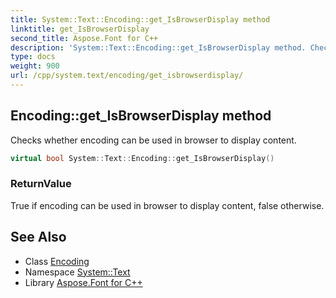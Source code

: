 ```yaml
---
title: System::Text::Encoding::get_IsBrowserDisplay method
linktitle: get_IsBrowserDisplay
second_title: Aspose.Font for C++
description: 'System::Text::Encoding::get_IsBrowserDisplay method. Checks whether encoding can be used in browser to display content in C++.'
type: docs
weight: 900
url: /cpp/system.text/encoding/get_isbrowserdisplay/
---
```

## Encoding::get_IsBrowserDisplay method


Checks whether encoding can be used in browser to display content.

```cpp
virtual bool System::Text::Encoding::get_IsBrowserDisplay()
```


### ReturnValue

True if encoding can be used in browser to display content, false otherwise.

## See Also

* Class [Encoding](../)
* Namespace [System::Text](../../)
* Library [Aspose.Font for C++](../../../)
